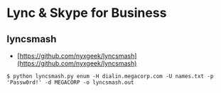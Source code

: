 # Lync & Skype for Business




## lyncsmash

- [https://github.com/nyxgeek/lyncsmash](https://github.com/nyxgeek/lyncsmash)

```
$ python lyncsmash.py enum -H dialin.megacorp.com -U names.txt -p 'Passw0rd!' -d MEGACORP -o lyncsmash.out
```
